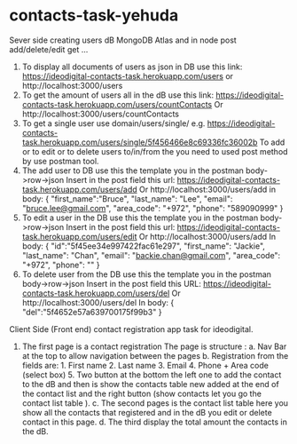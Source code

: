 # contacts-task-yehuda

Sever side creating users dB MongoDB Atlas and in node post add/delete/edit get ...

1. To display all documents of users as json in DB use this link:
  	https://ideodigital-contacts-task.herokuapp.com/users or
	  http://localhost:3000/users 
2. To get the amount of users all in the dB use this link:
      https://ideodigital-contacts-task.herokuapp.com/users/countContacts
      Or
      http://localhost:3000/users/countContacts
3. To get a single user use domain/users/single/<id>
    e.g. https://ideodigital-contacts-task.herokuapp.com/users/single/5f456466e8c69336fc36002b
    To add or to edit or to delete users to/in/from the you need to used post method by use postman tool.
4. The add user to DB use this the template you in the postman body->row->json
   Insert in the post field this url:
   https://ideodigital-contacts-task.herokuapp.com/users/add
   Or
   http://localhost:3000/users/add
   in body:
    {
      "first_name":"Bruce",
      "last_name": "Lee",
      "email": "bruce.lee@gmail.com",
      "area_code": "+972",
      "phone": "589090999"
    }
5. To edit a user in the DB use this the template you in the postman body->row->json
   Insert in the post field this url:
      https://ideodigital-contacts-task.herokuapp.com/users/edit
      Or
      http://localhost:3000/users/add
     In body:
    	{
     	  "id":"5f45ee34e997422fac61e297",
      	  "first_name": "Jackie",
      	  "last_name": "Chan",
      	  "email": "backie.chan@gmail.com",
      	  "area_code": "+972",
       	 "phone": ""
 	}
6.  To delete user from the DB use this the template you in the postman body->row->json
      Insert in the post field this URL:
      https://ideodigital-contacts-task.herokuapp.com/users/del
      Or
      http://localhost:3000/users/del
     In body:
       {
      	 "del":"5f4652e57a639700175f99b3"
       }
     
Client Side (Front end) contact registration app task for ideodigital.

1.	The first page is a contact registration 
    The page is structure  :
    a.	Nav Bar at the top to allow navigation between the pages
    b.	Registration from the fields are:
        1.	First name
        2.	Last name
        3.	Email
        4.	Phone + Area code (select box)
        5.	Two button at the bottom the left one to add the contact to the dB and then is show the contacts table new added at the end of the contact list and the right button (show contacts let you go the contact list table ).
        c.	The second pages is the contact list table here you show all the contacts that registered and in the dB you edit or delete contact in this page.
        d.	The third display the total amount the contacts in the dB.
